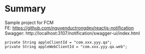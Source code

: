 # Summary

Sample project for FCM  
FE: https://github.com/nguyenductrongdev/reactjs-notification  
Swagger: http://localhost:3107/notification/swagger-ui/index.html

    private String appleClientId = "com.xxx.yyy.qa";
    private String appleWebClientId = "com.xxx.yyy.qa.web";